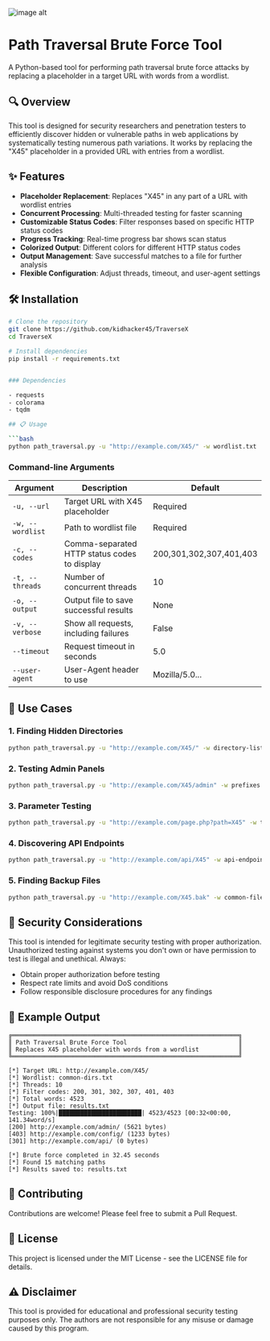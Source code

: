 ![image alt](https://github.com/kidhacker45/stuffs/blob/dc25d922bc10fc4c2bae9b2c6a8dc38c9717cac3/VirtualBox_KALI%20LINUX_02_03_2025_14_02_43.png)
# Path Traversal Brute Force Tool

A Python-based tool for performing path traversal brute force attacks by replacing a placeholder in a target URL with words from a wordlist.

## 🔍 Overview

This tool is designed for security researchers and penetration testers to efficiently discover hidden or vulnerable paths in web applications by systematically testing numerous path variations. It works by replacing the "X45" placeholder in a provided URL with entries from a wordlist.

## ✨ Features

- **Placeholder Replacement**: Replaces "X45" in any part of a URL with wordlist entries
- **Concurrent Processing**: Multi-threaded testing for faster scanning
- **Customizable Status Codes**: Filter responses based on specific HTTP status codes
- **Progress Tracking**: Real-time progress bar shows scan status
- **Colorized Output**: Different colors for different HTTP status codes
- **Output Management**: Save successful matches to a file for further analysis
- **Flexible Configuration**: Adjust threads, timeout, and user-agent settings

## 🛠️ Installation

```bash
# Clone the repository
git clone https://github.com/kidhacker45/TraverseX
cd TraverseX

# Install dependencies
pip install -r requirements.txt


### Dependencies

- requests
- colorama
- tqdm

## 📋 Usage

```bash
python path_traversal.py -u "http://example.com/X45/" -w wordlist.txt
```

### Command-line Arguments

| Argument | Description | Default |
|----------|-------------|---------|
| `-u, --url` | Target URL with X45 placeholder | Required |
| `-w, --wordlist` | Path to wordlist file | Required |
| `-c, --codes` | Comma-separated HTTP status codes to display | 200,301,302,307,401,403 |
| `-t, --threads` | Number of concurrent threads | 10 |
| `-o, --output` | Output file to save successful results | None |
| `-v, --verbose` | Show all requests, including failures | False |
| `--timeout` | Request timeout in seconds | 5.0 |
| `--user-agent` | User-Agent header to use | Mozilla/5.0... |

## 🚀 Use Cases

### 1. Finding Hidden Directories

```bash
python path_traversal.py -u "http://example.com/X45/" -w directory-list.txt
```

### 2. Testing Admin Panels

```bash
python path_traversal.py -u "http://example.com/X45/admin" -w prefixes.txt -c 200,403
```

### 3. Parameter Testing

```bash
python path_traversal.py -u "http://example.com/page.php?path=X45" -w traversal-payloads.txt
```

### 4. Discovering API Endpoints

```bash
python path_traversal.py -u "http://example.com/api/X45" -w api-endpoints.txt
```

### 5. Finding Backup Files

```bash
python path_traversal.py -u "http://example.com/X45.bak" -w common-files.txt
```

## 🔐 Security Considerations

This tool is intended for legitimate security testing with proper authorization. Unauthorized testing against systems you don't own or have permission to test is illegal and unethical. Always:

- Obtain proper authorization before testing
- Respect rate limits and avoid DoS conditions
- Follow responsible disclosure procedures for any findings

## 📝 Example Output

```
╔═══════════════════════════════════════════════════════════════╗
║ Path Traversal Brute Force Tool                               ║
║ Replaces X45 placeholder with words from a wordlist           ║
╚═══════════════════════════════════════════════════════════════╝

[*] Target URL: http://example.com/X45/
[*] Wordlist: common-dirs.txt
[*] Threads: 10
[*] Filter codes: 200, 301, 302, 307, 401, 403
[*] Total words: 4523
[*] Output file: results.txt
Testing: 100%|███████████████████████| 4523/4523 [00:32<00:00, 141.34word/s]
[200] http://example.com/admin/ (5621 bytes)
[403] http://example.com/config/ (1233 bytes)
[301] http://example.com/api/ (0 bytes)

[*] Brute force completed in 32.45 seconds
[*] Found 15 matching paths
[*] Results saved to: results.txt
```

## 🔄 Contributing

Contributions are welcome! Please feel free to submit a Pull Request.

## 📄 License

This project is licensed under the MIT License - see the LICENSE file for details.

## ⚠️ Disclaimer

This tool is provided for educational and professional security testing purposes only. The authors are not responsible for any misuse or damage caused by this program.
